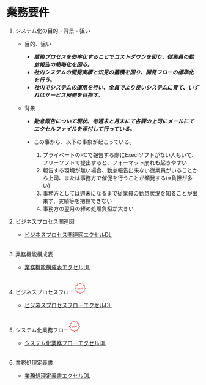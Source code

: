 # 業務要件

1. システム化の目的・背景・狙い<br>

   -  目的、狙い

      - **_業務プロセスを効率化することでコストダウンを図り、従業員の勤怠報告の簡略化を図る。_**<br>
      - **_社内システムの開発実績と知見の蓄積を図り、開発フローの標準化を行う。_**<br>
      - **_社内でシステムの運用を行い、全員でより良いシステムに育て、いずれはサービス展開を目指す。_**<br>

   -  背景

      - **_勤怠報告について現状、毎週末と月末にて各課の上司にメールにてエクセルファイルを添付して行っている。_**<br>

      - この事から、以下の事象が起こっている。
        1. プライベートのPCで報告する際にExeclソフトがない人もいて、フリーソフトで提出すると、フォーマット崩れも起きやすい<br>
        2. 報告する環境が無い場合、勤怠報告出来ない従業員がいることから上司、または事務方で催促を行うことが頻発する(※負担が多い)<br>
        3. 事務方としては週末になるまで従業員の勤怠状況を知ることが出来ず、実績等を把握できない<br>
        4. 事務方の翌月の締め処理負担が大きい<br>

2. ビジネスプロセス関連図<br>
   * [ビジネスプロセス関連図エクセルDL](./ビジネスプロセス関連図.xlsx)<br><br>

3. 業務機能構成表<br>
   * [業務機能構成表エクセルDL](./業務機能構成表.xlsx)<br><br>

4. ビジネスプロセスフロー<img width="30em" height="30em" src="../../../../icons/new.svg"/><br>
   * [ビジネスプロセスフローエクセルDL](./ビジネスプロセスフロー.xlsx)<br><br>

5. システム化業務フロー<img width="30em" height="30em" src="../../../../icons/new.svg"/><br>
   * [システム化業務フローエクセルDL](./システム化業務フロー.xlsx)<br><br>

6. 業務処理定義書<br>
   * [業務処理定義書エクセルDL](./業務処理定義書.xlsx)<br><br>
